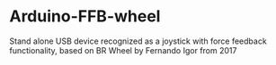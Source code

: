 # Arduino-FFB-wheel
Stand alone USB device recognized as a joystick with force feedback functionality, based on BR Wheel by Fernando Igor from 2017
